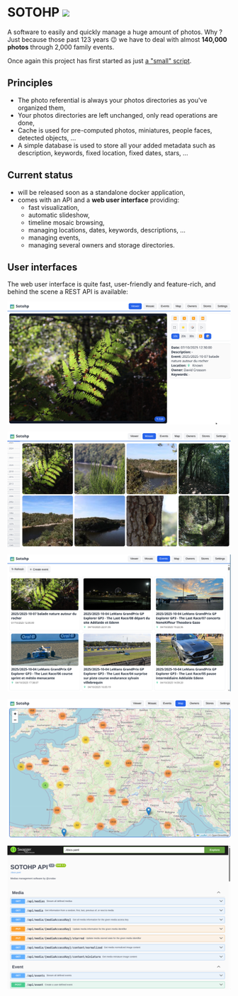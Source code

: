 # SOTOHP [![][sotohpImg]][sotohpLnk]

A software to easily and quickly manage a huge amount of photos. Why ? Just because those past 123 years 😉 we have to deal with almost **140,000 photos** through 2,000 family events.

Once again this project has first started as just [a "small" script][photosc].

## Principles

- The photo referential is always your photos directories as you've organized them,
- Your photos directories are left unchanged, only read operations are done,
- Cache is used for pre-computed photos, miniatures, people faces, detected objects, ...
- A simple database is used to store all your added metadata such as description, keywords, fixed location, fixed dates, stars, ... 

## Current status
- will be released soon as a standalone docker application,
- comes with an API and a **web user interface** providing:
  - fast visualization,
  - automatic slideshow,
  - timeline mosaic browsing,
  - managing locations, dates, keywords, descriptions, ...
  - managing events,
  - managing several owners and storage directories.

## User interfaces
The web user interface is quite fast, user-friendly and feature-rich, and behind the scene a REST API is available:

![](docs/screenshots/01-viewer.png)

![](docs/screenshots/02-mosaic.png)

![](docs/screenshots/03-events.png)

![](docs/screenshots/04-maps.png)

![](docs/screenshots/42-openapi.png)

[photosc]: https://gist.github.com/dacr/46718666ae96ebac300b27c80ed7bec3
[lmdb]: https://github.com/dacr/zio-lmdb

[sotohp]:    https://github.com/dacr/sotohp
[sotohpImg]: https://img.shields.io/maven-central/v/fr.janalyse/sotohp-model_3.svg
[sotohpLnk]: https://mvnrepository.com/artifact/fr.janalyse/sotohp-model
